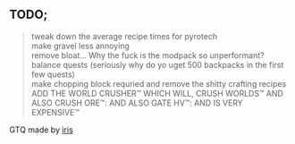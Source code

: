 ## TODO;
>tweak down the average recipe times for pyrotech  
>make gravel less annoying  
>remove bloat... Why the fuck is the modpack so unperformant?  
>balance quests (seriously why do yo uget 500 backpacks in the first few quests)  
>make chopping block requried and remove the shitty crafting recipes  
>ADD THE WORLD CRUSHER™️ WHICH WILL, CRUSH WORLDS™️ AND ALSO CRUSH ORE™️: AND ALSO GATE HV™️: AND IS VERY EXPENSIVE™️  


GTQ made by [iris](https://github.com/iristhepianist)
